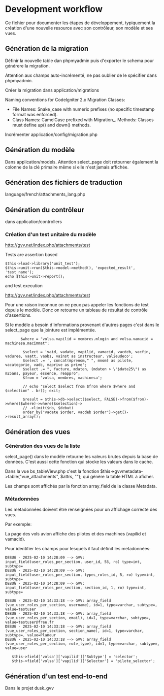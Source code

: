 # Development workflow

Ce fichier pour documenter les étapes de développement, typiquement la création d'une nouvelle resource avec son contrôleur, son modèle et ses vues.

## Génération de la migration

Définir la nouvelle table dan phpmyadmin puis d'exporter le schema pour générere la migration.

Attention aux champs auto-incrémenté, ne pas oublier de le spécifier dans phpmyadmin. 

Créer la migration dans application/migrations

Naming conventions for CodeIgniter 2.x Migration Classes:

* File Names: Snake_case with numeric prefixes (no specific timestamp format was enforced).
* Class Names: CamelCase prefixed with Migration_.
Methods: Classes must define up() and down() methods.

Incrémenter application/config/migration.php

## Génération du modèle

Dans application/models. Attention select_page doit retourner également la colonne de la clé primaire même si elle n'est jamais affichée.


## Génération des fichiers de traduction

language/french/attachments_lang.php
  
## Génération du contrôleur

dans application/controllers

### Création d'un test unitaire du modèle 

http://gvv.net/index.php/attachments/test

Tests are assertion based

    $this->load->library('unit_test');
    $this->unit->run($this->model->method(), 'expected_result', 'test_name');
    echo $this->unit->report();

and test execution

http://gvv.net/index.php/attachments/test

Pour une raison inconnue on ne peux pas appeler les fonctions de test depuis le modèle. Donc on retourne un tableau de résultat de contrôle d'assertions.

Si le modèle a besoin d'informations provenant d'autres pages c'est dans le select_page que la jointure est implémentée.

```
       $where = "volsa.vapilid = membres.mlogin and volsa.vamacid = machinesa.macimmat";

        $select = 'vaid, vadate, vapilid, vamacid, vacdeb, vacfin, vaduree, vaatt, vaobs, vainst as instructeur, valieudeco';
        $select .= ', concat(mprenom," ", mnom) as pilote, vacategorie, vadc, maprive as prive';
        $select .= ", facture, mdaten, (mdaten > \"$date25\") as m25ans, payeur, essence, reappro";
        $from = 'volsa, membres, machinesa';

        // echo "select $select from $from where $where and $selection" . br(); exit;

        $result = $this->db->select($select, FALSE)->from($from)->where($where)->where($selection)->
        // ->limit($nb, $debut)
        order_by("vadate $order, vacdeb $order")->get()->result_array();
```

## Génération des vues

### Génération des vues de la liste

select_page() dans le modèle retourne les valeurs brutes depuis la base de données. C'est aussi cette fonction qui stocke les valeurs dans le cache.

Dans la vue bs_tableView.php c'est la fonction $this->gvvmetadata->table("vue_attachments", $attrs, ""); qui génère la table HTML à aficher.

Les champs sont affichés par la fonction array_field de la classe Metadata.

### Métadonnées

Les metadonnées doivent être renseignées pour un affichage correcte des vues.

Par exemple:

La page des vols avion affiche des pilotes et des machines (vapilid et vamacid).

Pour identifier les champs pour lesquels il faut définit les metadonnées:
```
DEBUG - 2025-02-10 14:28:09 --> GVV: input_field(user_roles_per_section, user_id, 58, ro) type=int, subtype=
DEBUG - 2025-02-10 14:28:09 --> GVV: input_field(user_roles_per_section, types_roles_id, 5, ro) type=int, subtype=
DEBUG - 2025-02-10 14:28:09 --> GVV: input_field(user_roles_per_section, section_id, 1, ro) type=int, subtype=

DEBUG - 2025-02-10 14:33:18 --> GVV: array_field (vue_user_roles_per_section, username), id=1, type=varchar, subtype=, value=testuser
DEBUG - 2025-02-10 14:33:18 --> GVV: array_field (vue_user_roles_per_section, email), id=1, type=varchar, subtype=, value=testuser@free.fr
DEBUG - 2025-02-10 14:33:18 --> GVV: array_field (vue_user_roles_per_section, section_name), id=1, type=varchar, subtype=, value=Planeur
DEBUG - 2025-02-10 14:33:18 --> GVV: array_field (vue_user_roles_per_section, role_type), id=1, type=varchar, subtype=, value=user
```

```
   $this->field['volsa']['vapilid']['Subtype'] = 'selector';
   $this->field['volsa']['vapilid']['Selector'] = 'pilote_selector';
```




## Génération d'un test end-to-end

Dans le projet dusk_gvv
